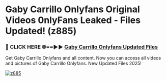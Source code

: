 # Gaby Carrillo Onlyfans Original Videos 0nlyFans Leaked - Files Updated! (z885)

<h3>🔴 CLICK HERE 🌐==►► <a href="https://hetstrat.blog/NMqPAm" rel="nofollow">Gaby Carrillo Onlyfans Updated Files</a></h3>

Get Gaby Carrillo Onlyfans and all content. Now you can access all videos and pictures of Gaby Carrillo Onlyfans. New Updated Files 2025!

[![z885](https://i.imgur.com/K7sEzmb.gif)](https://hetstrat.blog/NMqPAm)
